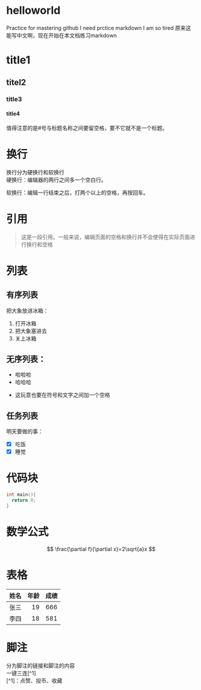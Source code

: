 # helloworld
Practice for mastering github
I need prctice markdown I am so tired
原来这能写中文啊，现在开始在本文档练习markdown
# title1
## titel2
### title3 
#### title4
值得注意的是#号与标题名称之间要留空格，要不它就不是一个标题。
# 换行
换行分为硬换行和软换行  
硬换行：编辑器的两行之间多一个空白行。

软换行：编辑一行结束之后，打两个以上的空格，再按回车。
# 引用 
>这是一段引用。一般来说，编辑页面的空格和换行并不会使得在实际页面进行换行和空格
# 列表
## 有序列表
把大象放进冰箱：
1. 打开冰箱
2. 把大象塞进去
3. 关上冰箱
## 无序列表：
- 啦啦啦
- 哈哈哈
* 这玩意也要在符号和文字之间加一个空格
## 任务列表
明天要做的事：
- [x] 吃饭
- [x] 睡觉
# 代码块
``` c
int main(){
  return 0;
}
```
# 数学公式
$$
\frac{\partial f}{\partial x}=2\sqrt{a}x
$$
# 表格
|姓名|年龄|成绩|
|:---|---:|:---:|
|张三|19|666|
|李四|18|581|
# 脚注
分为脚注的链接和脚注的内容  
一键三连[^1]  
[^1]：点赞、投币、收藏
